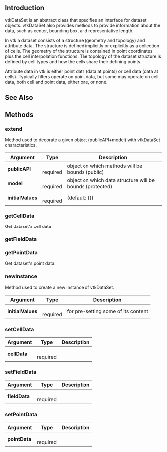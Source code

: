 ## Introduction

vtkDataSet is an abstract class that specifies an interface for dataset
objects. vtkDataSet also provides methods to provide information about
the data, such as center, bounding box, and representative length.

In vtk a dataset consists of a structure (geometry and topology) and
attribute data. The structure is defined implicitly or explicitly as
a collection of cells. The geometry of the structure is contained in
point coordinates plus the cell interpolation functions. The topology
of the dataset structure is defined by cell types and how the cells
share their defining points.

Attribute data in vtk is either point data (data at points) or cell data
(data at cells). Typically filters operate on point data, but some may
operate on cell data, both cell and point data, either one, or none.




## See Also

## Methods


### extend

Method used to decorate a given object (publicAPI+model) with vtkDataSet characteristics.


| Argument | Type | Description |
| ------------- | ------------- | ----- |
| **publicAPI** | <span class="arg-type"></span></br></span><span class="arg-required">required</span> | object on which methods will be bounds (public) |
| **model** | <span class="arg-type"></span></br></span><span class="arg-required">required</span> | object on which data structure will be bounds (protected) |
| **initialValues** | <span class="arg-type"></span></br></span><span class="arg-required">required</span> | (default: {}) |


### getCellData

Get dataset's cell data



### getFieldData





### getPointData

Get dataset's point data.



### newInstance

Method used to create a new instance of vtkDataSet.


| Argument | Type | Description |
| ------------- | ------------- | ----- |
| **initialValues** | <span class="arg-type"></span></br></span><span class="arg-required">required</span> | for pre-setting some of its content |


### setCellData




| Argument | Type | Description |
| ------------- | ------------- | ----- |
| **cellData** | <span class="arg-type"></span></br></span><span class="arg-required">required</span> |  |


### setFieldData




| Argument | Type | Description |
| ------------- | ------------- | ----- |
| **fieldData** | <span class="arg-type"></span></br></span><span class="arg-required">required</span> |  |


### setPointData




| Argument | Type | Description |
| ------------- | ------------- | ----- |
| **pointData** | <span class="arg-type"></span></br></span><span class="arg-required">required</span> |  |


